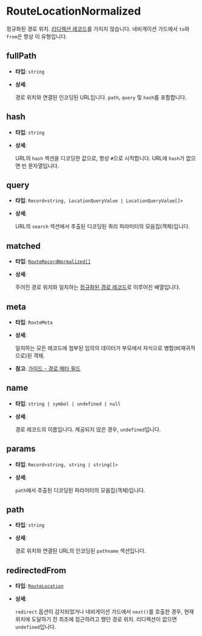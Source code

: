 # RouteLocationNormalized

정규화된 경로 위치.
[리디렉션 레코드](/api/typescript/route-record-raw.html)를 가지지 않습니다.
네비게이션 가드에서 `to`와 `from`은 항상 이 유형입니다.

## fullPath

- **타입**: `string`
- **상세**:

  경로 위치와 연결된 인코딩된 URL입니다.
  `path`, `query` 및 `hash`를 포함합니다.

## hash

- **타입**: `string`
- **상세**:

  URL의 `hash` 섹션을 디코딩한 값으로, 항상 `#`으로 시작합니다.
  URL에 `hash`가 없으면 빈 문자열입니다.

## query

- **타입**: `Record<string, LocationQueryValue | LocationQueryValue[]>`
- **상세**:

  URL의 `search` 섹션에서 추출된 디코딩된 쿼리 파라미터의 모음집(객체)입니다.

## matched

- **타입**: [`RouteRecordNormalized[]`](/api/typescript/route-record-normalized.html)
- **상세**:

  주어진 경로 위치와 일치하는 [정규화된 경로 레코드](/api/typescript/route-record-normalized.html)로 이루어진 배열입니다.

## meta

- **타입**: `RouteMeta`
- **상세**:

  일치하는 모든 레코드에 첨부된 임의의 데이터가 부모에서 자식으로 병합(비재귀적으로)된 객체.

- **참고**: [가이드 - 경로 메타 필드](/guide/advanced/meta.md)

## name

- **타입**: `string | symbol | undefined | null`
- **상세**:

  경로 레코드의 이름입니다.
  제공되지 않은 경우, `undefined`입니다.

## params

- **타입**: `Record<string, string | string[]>`
- **상세**:

  `path`에서 추출된 디코딩된 파라미터의 모음집(객체)입니다.

## path

- **타입**: `string`
- **상세**:

  경로 위치와 연결된 URL의 인코딩된 `pathname` 섹션입니다.

## redirectedFrom

- **타입**: [`RouteLocation`](/api/typescript/route-location.html)
- **상세**:

  `redirect` 옵션이 감지되었거나 네비게이션 가드에서 `next()`를 호출한 경우, 현재 위치에 도달하기 전 최초에 접근하려고 했던 경로 위치.
  리디렉션이 없으면 `undefined`입니다.